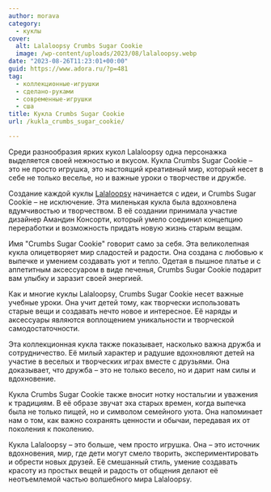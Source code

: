 ```yaml
---
author: morava
category:
  - куклы
cover:
  alt: Lalaloopsy Crumbs Sugar Cookie
  image: /wp-content/uploads/2023/08/lalaloopsy.webp
date: "2023-08-26T11:23:01+00:00"
guid: https://www.adora.ru/?p=481
tag:
  - коллекционные-игрушки
  - сделано-руками
  - современные-игрушки
  - сша
title: Кукла Crumbs Sugar Cookie
url: /kukla_crumbs_sugar_cookie/

---
```

Среди разнообразия ярких кукол Lalaloopsy одна персонажка выделяется своей нежностью и вкусом. Кукла Crumbs Sugar Cookie – это не просто игрушка, это настоящий креативный мир, который несет в себе не только веселье, но и важные уроки о творчестве и дружбе.

Создание каждой куклы [Lalaloopsy](https://www.adora.ru/kukly-lalalupsi/478/) начинается с идеи, и Crumbs Sugar Cookie – не исключение. Эта миленькая кукла была вдохновлена вдумчивостью и творчеством. В её создании принимала участие дизайнер Амандин Консорти, который умело соединил концепцию переработки и возможность придать новую жизнь старым вещам.

Имя "Crumbs Sugar Cookie" говорит само за себя. Эта великолепная кукла олицетворяет мир сладостей и радости. Она создана с любовью к выпечке и умением создавать уют и тепло. Одетая в пышное платье и с аппетитным аксессуаром в виде печенья, Crumbs Sugar Cookie подарит вам улыбку и заразит своей энергией.

Как и многие куклы Lalaloopsy, Crumbs Sugar Cookie несет важные учебные уроки. Она учит детей тому, как творчески использовать старые вещи и создавать нечто новое и интересное. Её наряды и аксессуары являются воплощением уникальности и творческой самодостаточности.

Эта коллекционная кукла также показывает, насколько важна дружба и сотрудничество. Её милый характер и радушие вдохновляют детей на участие в веселых и творческих играх вместе с друзьями. Она доказывает, что дружба – это не только весело, но и дарит нам силы и вдохновение.

Кукла Crumbs Sugar Cookie также вносит нотку ностальгии и уважения к традициям. В её образе звучат эха старых времен, когда выпечка была не только пищей, но и символом семейного уюта. Она напоминает нам о том, как важно сохранять ценности и обычаи, передавая их от поколения к поколению.

Кукла Lalaloopsy – это больше, чем просто игрушка. Она – это источник вдохновения, мир, где дети могут смело творить, экспериментировать и обрести новых друзей. Её смешанный стиль, умение создавать красоту из простых вещей и радость от общения делают её неотъемлемой частью волшебного мира Lalaloopsy.
